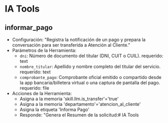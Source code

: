# IA Tools

## informar_pago

- Configuración: "Registra la notificación de un pago y prepara la conversación para ser transferida a Atención al Cliente."
- Parámetros de la Herramienta:
  - `dni`: Número de documento del titular (DNI, CUIT o CUIL). requerido: text
  - `nombre_titular`: Apellido y nombre completo del titular del servicio. requerido: text
  - `comprobante_pago`: Comprobante oficial emitido o compartido desde la app bancaria/billetera virtual o una captura de pantalla del pago. requerido: file
- Acciones de la Herramienta:
  - Asigna a la memoria 'skill.llm.is_transfer'='true'
  - Asigna a la memoria 'departamento'='atencion_al_cliente'
  - Asigna la etiqueta 'Informa Pago'
  - Responde: "Genera el Resumen de la solicitud:# IA Tools

